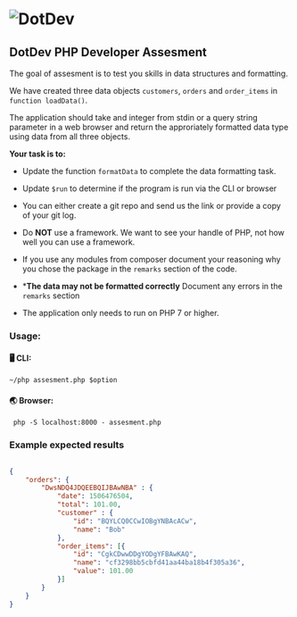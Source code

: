 # ![DotDev](https://avatars3.githubusercontent.com/u/19314960?v=3&s=200)

## DotDev PHP Developer Assesment

The goal of assesment is to test you skills in data structures and formatting.

We have created three data objects `customers`, `orders` and `order_items` in `function loadData()`.

The application should take and integer from stdin or a query string parameter in a web browser and return the approriately formatted data type using data from all three objects.

**Your task is to:**

- Update the function `formatData` to complete the data formatting task.
- Update `$run` to determine if the program is run via the CLI or browser
- You can either create a git repo and send us the link or provide a copy of your git log.

- Do **NOT** use a framework. We want to see your handle of PHP, not how well you can use a framework.
- If you use any modules from composer document your reasoning why you chose the package in the `remarks` section of the code.
- ***The data may not be formatted correctly** Document any errors in the `remarks` section
- The application only needs to run on PHP 7 or higher.

### Usage:

#### 🖥️ CLI:

`~/php assesment.php $option`

#### 🌏 Browser:

` php -S localhost:8000 - assesment.php`


### Example expected results

```json

{
    "orders": {
        "DwsNDQ4JDQEEBQIJBAwNBA" : {
            "date": 1506476504,
            "total": 101.00,
            "customer" : {
                "id": "BQYLCQ0CCwIOBgYNBAcACw",
                "name": "Bob"
            },
            "order_items": [{
                "id": "CgkCDwwDDgYODgYFBAwKAQ",
                "name": "cf3298bb5cbfd41aa44ba18b4f305a36",
                "value": 101.00
            }]
        }
    }
}

```
